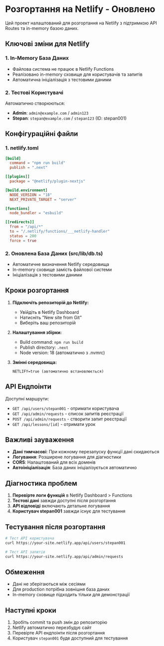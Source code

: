 # Розгортання на Netlify - Оновлено

Цей проект налаштований для розгортання на Netlify з підтримкою API Routes та in-memory базою даних.

## Ключові зміни для Netlify

### 1. In-Memory База Даних
- Файлова система не працює в Netlify Functions
- Реалізовано in-memory сховище для користувачів та запитів
- Автоматична ініціалізація з тестовими даними

### 2. Тестові Користувачі
Автоматично створюються:
- **Admin**: `admin@example.com` / `admin123`
- **Stepan**: `stepan@example.com` / `stepan123` (ID: stepan001)

## Конфігураційні файли

### 1. netlify.toml
```toml
[build]
  command = "npm run build"
  publish = ".next"

[[plugins]]
  package = "@netlify/plugin-nextjs"

[build.environment]
  NODE_VERSION = "18"
  NEXT_PRIVATE_TARGET = "server"

[functions]
  node_bundler = "esbuild"

[[redirects]]
  from = "/api/*"
  to = "/.netlify/functions/___netlify-handler"
  status = 200
  force = true
```

### 2. Оновлена База Даних (src/lib/db.ts)
- Автоматичне визначення Netlify середовища
- In-memory сховище замість файлової системи
- Ініціалізація з тестовими даними

## Кроки розгортання

1. **Підключіть репозиторій до Netlify:**
   - Увійдіть в Netlify Dashboard
   - Натисніть "New site from Git"
   - Виберіть ваш репозиторій

2. **Налаштування збірки:**
   - Build command: `npm run build`
   - Publish directory: `.next`
   - Node version: 18 (автоматично з .nvmrc)

3. **Змінні середовища:**
   ```
   NETLIFY=true (автоматично встановлюється)
   ```

## API Ендпоінти

Доступні маршрути:
- `GET /api/users/stepan001` - отримати користувача
- `GET /api/admin/requests` - список запитів реєстрації
- `POST /api/admin/requests` - створити запит реєстрації
- `GET /api/lessons/[id]` - отримати урок

## Важливі зауваження

- **Дані тимчасові**: При кожному перезапуску функції дані скидаються
- **Логування**: Розширене логування для діагностики
- **CORS**: Налаштований для всіх доменів
- **Автоініціалізація**: База даних ініціалізується автоматично

## Діагностика проблем

1. **Перевірте логи функцій** в Netlify Dashboard > Functions
2. **Тестові дані** завжди доступні після розгортання
3. **API відповіді** включають детальне логування
4. **Користувач stepan001** завжди існує для тестування

## Тестування після розгортання

```bash
# Тест API користувача
curl https://your-site.netlify.app/api/users/stepan001

# Тест API запитів
curl https://your-site.netlify.app/api/admin/requests
```

## Обмеження

- Дані не зберігаються між сесіями
- Для production потрібна зовнішня база даних
- In-memory сховище підходить тільки для демонстрації

## Наступні кроки

1. Зробіть commit та push змін до репозиторію
2. Netlify автоматично перезбудує сайт
3. Перевірте API ендпоінти після розгортання
4. Користувач `stepan001` буде доступний для тестування